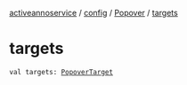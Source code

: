 [activeannoservice](../../index.md) / [config](../index.md) / [Popover](index.md) / [targets](./targets.md)

# targets

`val targets: `[`PopoverTarget`](../-popover-target/index.md)